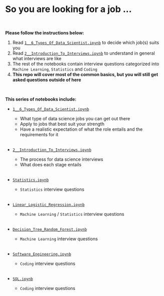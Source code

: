 # So you are looking for a job ...

<br>

**Please follow the instructions below:**

1. Read [`1__6_Types_Of_Data_Scientist.ipynb`](1__6_Types_Of_Data_Scientist.ipynb) to decide which job(s) suits you
2. Read [`2__Introduction_To_Interviews.ipynb`](2__Introduction_To_Interviews.ipynb) to understand in general what interviews are like
3. The rest of the notebooks contain interview questions categorized into `Machine Learning`, `Statistics` and `Coding`
4. **This repo will cover most of the common basics, but you will still get asked questions outside of here**

<br>

**This series of notebooks include:**

- [`1__6_Types_Of_Data_Scientist.ipynb`](1__6_Types_Of_Data_Scientist.ipynb)
  - What type of data science jobs you can get out there
  - Apply to jobs that best suit your strength
  - Have a realistic expectation of what the role entails and the requirements for it
   
  <br>
     
- [`2__Introduction_To_Interviews.ipynb`](2__Introduction_To_Interviews.ipynb)
  - The process for data science interviews
  - What does each stage entails
  
  <br>
  
- [`Statistics.ipynb`](Statistics.ipynb)
  - `Statistics` interview questions

  <br>

- [`Linear_Logistic_Regression.ipynb`](Linear_Logistic_Regression.ipynb)
  - `Machine Learning` / `Statistics` interview questions

  <br>

- [`Decision_Tree_Random_Forest.ipynb`](Decision_Tree_Random_Forest.ipynb)
  - `Machine Learning` interview questions
    
  <br>
    
- [`Software_Engineering.ipynb`](Software_Engineering.ipynb)
  - `Coding` interview questions
  
  <br>
    
- [`SQL.ipynb`](SQL.ipynb)
  - `Coding` interview questions 

